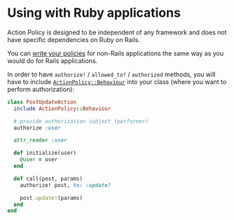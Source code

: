 # Using with Ruby applications

Action Policy is designed to be independent of any framework and does not have specific dependencies on Ruby on Rails.

You can [write your policies](writing_policies.md) for non-Rails applications the same way as you would do for Rails applications.

In order to have `authorize!` / `allowed_to?` / `authorized` methods, you will have to include [`ActionPolicy::Behaviour`](./behaviour.md) into your class (where you want to perform authorization):

```ruby
class PostUpdateAction
  include ActionPolicy::Behaviour

  # provide authorization subject (performer)
  authorize :user

  attr_reader :user

  def initialize(user)
    @user = user
  end

  def call(post, params)
    authorize! post, to: :update?

    post.update!(params)
  end
end
```
